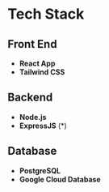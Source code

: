 # Tech Stack

## Front End
- **React App**
- **Tailwind CSS**

## Backend
- **Node.js**
- **ExpressJS** (*)

## Database
- **PostgreSQL**
- **Google Cloud Database**